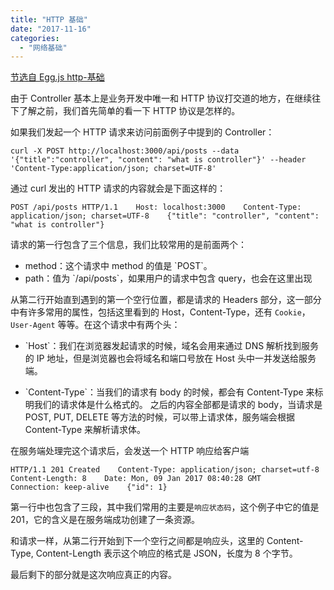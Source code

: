 ```yaml
---
title: "HTTP 基础"
date: "2017-11-16"
categories: 
  - "网络基础"
---
```


[节选自 Egg.js http-基础](https://eggjs.org/zh-cn/basics/controller.htmlhttp-基础)

由于 Controller 基本上是业务开发中唯一和 HTTP 协议打交道的地方，在继续往下了解之前，我们首先简单的看一下 HTTP 协议是怎样的。

如果我们发起一个 HTTP 请求来访问前面例子中提到的 Controller：

  `curl -X POST http://localhost:3000/api/posts --data '{"title":"controller", "content": "what is controller"}' --header 'Content-Type:application/json; charset=UTF-8'`
  

通过 curl 发出的 HTTP 请求的内容就会是下面这样的：

  `POST /api/posts HTTP/1.1    Host: localhost:3000    Content-Type: application/json; charset=UTF-8    {"title": "controller", "content": "what is controller"}`
  

请求的第一行包含了三个信息，我们比较常用的是前面两个：

- method：这个请求中 method 的值是 \`POST\`。
- path：值为 \`/api/posts\`，如果用户的请求中包含 query，也会在这里出现

从第二行开始直到遇到的第一个空行位置，都是请求的 Headers 部分，这一部分中有许多常用的属性，包括这里看到的 Host，Content-Type，还有 `Cookie`，`User-Agent` 等等。在这个请求中有两个头：

- \`Host\`：我们在浏览器发起请求的时候，域名会用来通过 DNS 解析找到服务的 IP 地址，但是浏览器也会将域名和端口号放在 Host 头中一并发送给服务端。
    
- \`Content-Type\`：当我们的请求有 body 的时候，都会有 Content-Type 来标明我们的请求体是什么格式的。 之后的内容全部都是请求的 body，当请求是 POST, PUT, DELETE 等方法的时候，可以带上请求体，服务端会根据 Content-Type 来解析请求体。
    

在服务端处理完这个请求后，会发送一个 HTTP 响应给客户端

  `HTTP/1.1 201 Created    Content-Type: application/json; charset=utf-8    Content-Length: 8    Date: Mon, 09 Jan 2017 08:40:28 GMT    Connection: keep-alive    {"id": 1}`
  

第一行中也包含了三段，其中我们常用的主要是`响应状态码`，这个例子中它的值是 201，它的含义是在服务端成功创建了一条资源。

和请求一样，从第二行开始到下一个空行之间都是响应头，这里的 Content-Type, Content-Length 表示这个响应的格式是 JSON，长度为 8 个字节。

最后剩下的部分就是这次响应真正的内容。

